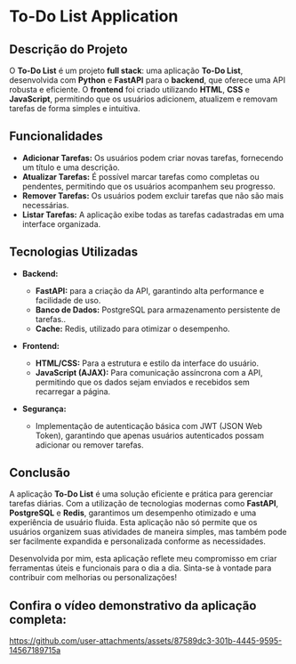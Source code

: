 # To-Do List Application

## Descrição do Projeto
O **To-Do List** é um projeto **full stack**: uma aplicação **To-Do List**, desenvolvida com **Python** e **FastAPI** para o **backend**, que oferece uma API robusta e eficiente. O **frontend** foi criado utilizando **HTML**, **CSS** e **JavaScript**, permitindo que os usuários adicionem, atualizem e removam tarefas de forma simples e intuitiva.

## Funcionalidades
- **Adicionar Tarefas:** Os usuários podem criar novas tarefas, fornecendo um título e uma descrição.
- **Atualizar Tarefas:** É possível marcar tarefas como completas ou pendentes, permitindo que os usuários acompanhem seu progresso.
- **Remover Tarefas:** Os usuários podem excluir tarefas que não são mais necessárias.
- **Listar Tarefas:** A aplicação exibe todas as tarefas cadastradas em uma interface organizada.

## Tecnologias Utilizadas
- **Backend:** 
  - **FastAPI:** para a criação da API, garantindo alta performance e facilidade de uso.
  - **Banco de Dados:** PostgreSQL para armazenamento persistente de tarefas..
  - **Cache:** Redis, utilizado para otimizar o desempenho.

- **Frontend:**
  - **HTML/CSS:** Para a estrutura e estilo da interface do usuário.
  - **JavaScript (AJAX):** Para comunicação assíncrona com a API, permitindo que os dados sejam enviados e recebidos sem recarregar a página.

- **Segurança:**
  - Implementação de autenticação básica com JWT (JSON Web Token), garantindo que apenas usuários autenticados possam adicionar ou remover tarefas.

## Conclusão
A aplicação **To-Do List** é uma solução eficiente e prática para gerenciar tarefas diárias. Com a utilização de tecnologias modernas como **FastAPI**, **PostgreSQL** e **Redis**, garantimos um desempenho otimizado e uma experiência de usuário fluida. Esta aplicação não só permite que os usuários organizem suas atividades de maneira simples, mas também pode ser facilmente expandida e personalizada conforme as necessidades.

Desenvolvida por mim, esta aplicação reflete meu compromisso em criar ferramentas úteis e funcionais para o dia a dia. Sinta-se à vontade para contribuir com melhorias ou personalizações!

## Confira o vídeo demonstrativo da aplicação completa:
https://github.com/user-attachments/assets/87589dc3-301b-4445-9595-14567189715a

